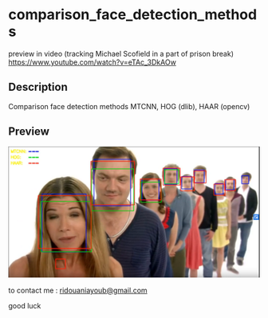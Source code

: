 # comparison_face_detection_methods

preview in video (tracking Michael Scofield in a part of prison break)
https://www.youtube.com/watch?v=eTAc_3DkAOw


## Description
Comparison face detection methods MTCNN, HOG (dlib), HAAR (opencv)


## Preview
![comparison face detection methods](https://raw.githubusercontent.com/ayoubridouani/comparison_face_detection_methods/master/Screenshot.png "comparison face detection methods")


to contact me : ridouaniayoub@gmail.com

good luck
